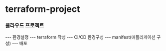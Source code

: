 # terraform-project
### 클라우드 프로젝트
--- 환경설정
--- terraform 작성 
--- CI/CD 환경구성
--- manifest(애플리케이션 구성)
--- 배포
